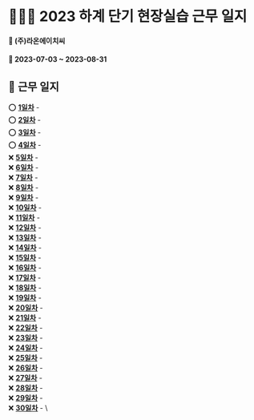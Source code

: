 # 👨🏻‍💼 2023 하계 단기 현장실습 근무 일지
#### 🏬 (주)라온에이치씨
#### 📅 2023-07-03 ~ 2023-08-31
## 📒 근무 일지
⭕ **[1일차](./diary/0703.md)** - \
⭕ **[2일차](./diary/0704.md)** - \
⭕ **[3일차](./diary/0705.md)** - \
⭕ **[4일차](./diary/0706.md)** - \
❌ **[5일차]()** - \
❌ **[6일차]()** - \
❌ **[7일차]()** - \
❌ **[8일차]()** - \
❌ **[9일차]()** - \
❌ **[10일차]()** - \
❌ **[11일차]()** - \
❌ **[12일차]()** - \
❌ **[13일차]()** - \
❌ **[14일차]()** - \
❌ **[15일차]()** - \
❌ **[16일차]()** - \
❌ **[17일차]()** - \
❌ **[18일차]()** - \
❌ **[19일차]()** - \
❌ **[20일차]()** - \
❌ **[21일차]()** - \
❌ **[22일차]()** - \
❌ **[23일차]()** - \
❌ **[24일차]()** - \
❌ **[25일차]()** - \
❌ **[26일차]()** - \
❌ **[27일차]()** - \
❌ **[28일차]()** - \
❌ **[29일차]()** - \
❌ **[30일차]()** - \
